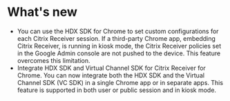 # What's new

* You can use the HDX SDK for Chrome to set custom configurations for each Citrix Receiver session. If a third-party Chrome app, embedding Citrix Receiver, is running in kiosk mode, the Citrix Receiver policies set in the Google Admin console are not pushed to the device. This feature overcomes this limitation.
* Integrate HDX SDK and Virtual Channel SDK for Citrix Receiver for Chrome. You can now integrate both the HDX SDK and the Virtual Channel SDK (VC SDK) in a single Chrome app or in separate apps. This feature is supported in both user or public session and in kiosk mode.